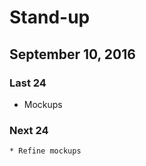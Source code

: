 # Stand-up
## September 10, 2016

### Last 24 
   * Mockups  

### Next 24 
    * Refine mockups
    
     